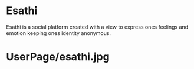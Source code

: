 # Esathi
Esathi is a social platform created with a view to express ones feelings and emotion
keeping ones identity anonymous. 
# UserPage/esathi.jpg
